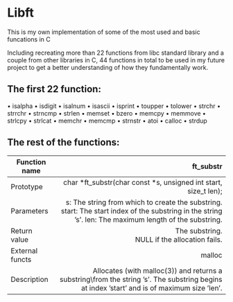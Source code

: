 # Libft
This is my own implementation of some of the 
most used and basic funcations in C

Including recreating more than 22 functions from libc standard library and a couple from other libraries in C,
44 functions in total to be used in my future project to get a better understanding of how they fundamentally work.

## The first 22 function:

• isalpha
• isdigit
• isalnum
• isascii
• isprint
• toupper
• tolower
• strchr
• strrchr
• strncmp
• strlen
• memset
• bzero
• memcpy
• memmove
• strlcpy
• strlcat
• memchr
• memcmp
• strnstr
• atoi
• calloc
• strdup

## The rest of the functions:

|Function name|ft_substr|
|---------------|----------:|
|Prototype|char *ft_substr(char const *s, unsigned int start, size_t len);|
|Parameters|s: The string from which to create the substring. start: The start index of the substring in the string ’s’. len: The maximum length of the substring.|
|Return value|The substring.<br />NULL if the allocation fails.|
|External functs|malloc|
|Description|Allocates (with malloc(3)) and returns a substring\from the string ’s’. The substring begins at index ’start’ and is of maximum size ’len’.|
